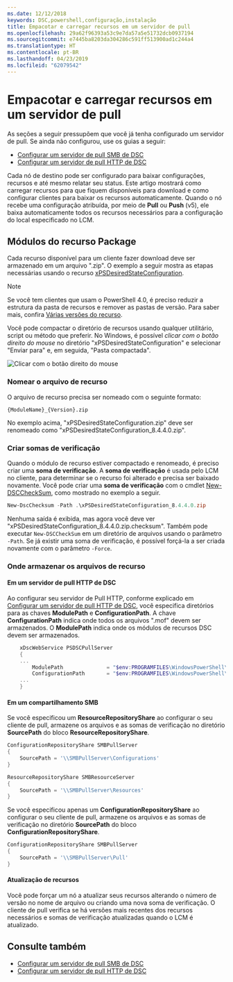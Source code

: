 ```yaml
---
ms.date: 12/12/2018
keywords: DSC,powershell,configuração,instalação
title: Empacotar e carregar recursos em um servidor de pull
ms.openlocfilehash: 29a62f96393a53c9e7da57a5e51732dcb0937194
ms.sourcegitcommit: e7445ba8203da304286c591ff513900ad1c244a4
ms.translationtype: HT
ms.contentlocale: pt-BR
ms.lasthandoff: 04/23/2019
ms.locfileid: "62079542"
---
```

# <a name="package-and-upload-resources-to-a-pull-server"></a>Empacotar e carregar recursos em um servidor de pull

As seções a seguir pressupõem que você já tenha configurado um servidor de pull. Se ainda não configurou, use os guias a seguir:

- [Configurar um servidor de pull SMB de DSC](pullServerSmb.md)
- [Configurar um servidor de pull HTTP de DSC](pullServer.md)

Cada nó de destino pode ser configurado para baixar configurações, recursos e até mesmo relatar seu status. Este artigo mostrará como carregar recursos para que fiquem disponíveis para download e como configurar clientes para baixar os recursos automaticamente. Quando o nó recebe uma configuração atribuída, por meio de **Pull** ou **Push** (v5), ele baixa automaticamente todos os recursos necessários para a configuração do local especificado no LCM.

## <a name="package-resource-modules"></a>Módulos do recurso Package

Cada recurso disponível para um cliente fazer download deve ser armazenado em um arquivo ".zip". O exemplo a seguir mostra as etapas necessárias usando o recurso [xPSDesiredStateConfiguration](https://www.powershellgallery.com/packages/xPSDesiredStateConfiguration/8.4.0.0).

> [!NOTE]
> Se você tem clientes que usam o PowerShell 4.0, é preciso reduzir a estrutura da pasta de recursos e remover as pastas de versão. Para saber mais, confira [Várias versões do recurso](../configurations/import-dscresource.md#multiple-resource-versions).

Você pode compactar o diretório de recursos usando qualquer utilitário, script ou método que preferir. No Windows, é possível *clicar com o botão direito do mouse* no diretório "xPSDesiredStateConfiguration" e selecionar "Enviar para" e, em seguida, "Pasta compactada".

![Clicar com o botão direito do mouse](../media/right-click.gif)

### <a name="naming-the-resource-archive"></a>Nomear o arquivo de recurso

O arquivo de recurso precisa ser nomeado com o seguinte formato:

```
{ModuleName}_{Version}.zip
```

No exemplo acima, "xPSDesiredStateConfiguration.zip" deve ser renomeado como "xPSDesiredStateConfiguration_8.4.4.0.zip".

### <a name="create-checksums"></a>Criar somas de verificação

Quando o módulo de recurso estiver compactado e renomeado, é preciso criar uma **soma de verificação**.  A **soma de verificação** é usada pelo LCM no cliente, para determinar se o recurso foi alterado e precisa ser baixado novamente. Você pode criar uma **soma de verificação** com o cmdlet [New-DSCCheckSum](/powershell/module/PSDesiredStateConfiguration/New-DSCCheckSum), como mostrado no exemplo a seguir.

```powershell
New-DscChecksum -Path .\xPSDesiredStateConfiguration_8.4.4.0.zip
```

Nenhuma saída é exibida, mas agora você deve ver "xPSDesiredStateConfiguration_8.4.4.0.zip.checksum". Também pode executar `New-DSCCheckSum` em um diretório de arquivos usando o parâmetro `-Path`. Se já existir uma soma de verificação, é possível forçá-la a ser criada novamente com o parâmetro `-Force`.

### <a name="where-to-store-resource-archives"></a>Onde armazenar os arquivos de recurso

#### <a name="on-a-dsc-http-pull-server"></a>Em um servidor de pull HTTP de DSC

Ao configurar seu servidor de Pull HTTP, conforme explicado em [Configurar um servidor de pull HTTP de DSC](pullServer.md), você especifica diretórios para as chaves **ModulePath** e **ConfigurationPath**. A chave **ConfigurationPath** indica onde todos os arquivos ".mof" devem ser armazenados. O **ModulePath** indica onde os módulos de recursos DSC devem ser armazenados.

```powershell
    xDscWebService PSDSCPullServer
    {
    ...
        ModulePath              = "$env:PROGRAMFILES\WindowsPowerShell\DscService\Modules"
        ConfigurationPath       = "$env:PROGRAMFILES\WindowsPowerShell\DscService\Configuration"
    ...
    }

```

#### <a name="on-an-smb-share"></a>Em um compartilhamento SMB

Se você especificou um **ResourceRepositoryShare** ao configurar o seu cliente de pull, armazene os arquivos e as somas de verificação no diretório **SourcePath** do bloco **ResourceRepositoryShare**.

```powershell
ConfigurationRepositoryShare SMBPullServer
{
    SourcePath = '\\SMBPullServer\Configurations'
}

ResourceRepositoryShare SMBResourceServer
{
    SourcePath = '\\SMBPullServer\Resources'
}
```

Se você especificou apenas um **ConfigurationRepositoryShare** ao configurar o seu cliente de pull, armazene os arquivos e as somas de verificação no diretório **SourcePath** do bloco **ConfigurationRepositoryShare**.

```powershell
ConfigurationRepositoryShare SMBPullServer
{
    SourcePath = '\\SMBPullServer\Pull'
}
```

#### <a name="updating-resources"></a>Atualização de recursos

Você pode forçar um nó a atualizar seus recursos alterando o número de versão no nome de arquivo ou criando uma nova soma de verificação. O cliente de pull verifica se há versões mais recentes dos recursos necessários e somas de verificação atualizadas quando o LCM é atualizado.

## <a name="see-also"></a>Consulte também

- [Configurar um servidor de pull SMB de DSC](pullServerSmb.md)
- [Configurar um servidor de pull HTTP de DSC](pullServer.md)
